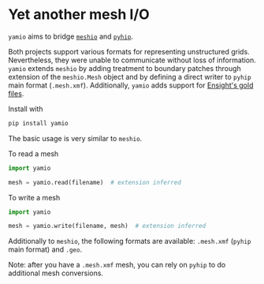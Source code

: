 Yet another mesh I/O
====================

`yamio` aims to bridge [`meshio`](https://pypi.org/project/meshio/) and [`pyhip`](https://pypi.org/project/pyhip/).


Both projects support various formats for representing unstructured grids. Nevertheless, they were unable to communicate without loss of information. `yamio` extends `meshio` by adding treatment to boundary patches through extension of the `meshio.Mesh` object and by defining a direct writer to `pyhip` main format (`.mesh.xmf`). Additionally, `yamio` adds support for [Ensight's gold files](https://dav.lbl.gov/archive/NERSC/Software/ensight/doc/Manuals/UserManual.pdf).



Install with


```bash
pip install yamio
```


The basic usage is very similar to `meshio`. 

To read a mesh

```python
import yamio

mesh = yamio.read(filename)  # extension inferred
```

To write a mesh

```python
import yamio

mesh = yamio.write(filename, mesh)  # extension inferred
```


Additionally to `meshio`, the following formats are available: `.mesh.xmf` (`pyhip` main format) and `.geo`.

Note: after you have a `.mesh.xmf` mesh, you can rely on `pyhip` to do additional mesh conversions.
